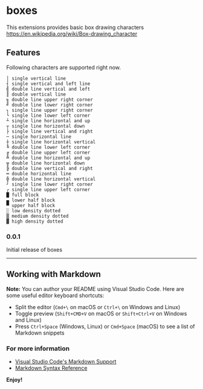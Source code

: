 # boxes

This extensions provides basic box drawing characters https://en.wikipedia.org/wiki/Box-drawing_character

## Features

Following characters are supported right now.

    │ single vertical line
    ┤ single vertical and left line
    ╣ double line vertical and left
    ║ double vertical line
    ╗ double line upper right corner
    ╝ double line lower right corner
    ┐ single line upper right corner
    └ single line lower left corner
    ┴ single line horizontal and up
    ┬ single line horizontal down
    ├ single line vertical and right
    ─ single horizontal line
    ┼ single line horizontal vertical
    ╚ double line lower left corner
    ╔ double line upper left corner
    ╩ double line horizontal and up
    ╦ double line horizontal down
    ╠ double line vertical and right
    ═ double horizontal line
    ╬ double line horizontal vertical
    ┘ single line lower right corner
    ┌ single line upper left corner
    █ full block
    ▄ lower half block
    ▀ upper half block
    ░ low density dotted
    ▒ medium density dotted
    ▓ high density dotted


### 0.0.1

Initial release of boxes


-----------------------------------------------------------------------------------------------------------

## Working with Markdown

**Note:** You can author your README using Visual Studio Code.  Here are some useful editor keyboard shortcuts:

* Split the editor (`Cmd+\` on macOS or `Ctrl+\` on Windows and Linux)
* Toggle preview (`Shift+CMD+V` on macOS or `Shift+Ctrl+V` on Windows and Linux)
* Press `Ctrl+Space` (Windows, Linux) or `Cmd+Space` (macOS) to see a list of Markdown snippets

### For more information

* [Visual Studio Code's Markdown Support](http://code.visualstudio.com/docs/languages/markdown)
* [Markdown Syntax Reference](https://help.github.com/articles/markdown-basics/)

**Enjoy!**
